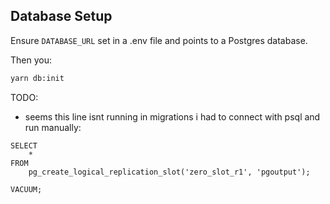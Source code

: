 ## Database Setup

Ensure `DATABASE_URL` set in a .env file and points to a Postgres database.

Then you:

```bash
yarn db:init
```

TODO:

- seems this line isnt running in migrations i had to connect with psql and run manually:

```
SELECT
    *
FROM
    pg_create_logical_replication_slot('zero_slot_r1', 'pgoutput');

VACUUM;
```
